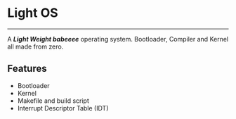 # Light OS

----------

A ***Light Weight babeeee*** operating system.
Bootloader, Compiler and Kernel all made from zero.

## Features
- Bootloader
- Kernel
- Makefile and build script
- Interrupt Descriptor Table (IDT)

